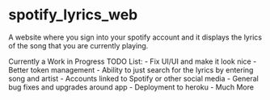 # spotify_lyrics_web

A website where you sign into your spotify account and it displays the lyrics of the song that you are currently playing.

Currently a Work in Progress
TODO List:
    - Fix UI/UI and make it look nice
    - Better token management
    - Ability to just search for the lyrics by entering song and artist
    - Accounts linked to Spotify or other social media
    - General bug fixes and upgrades around app
    - Deployment to heroku
    - Much More